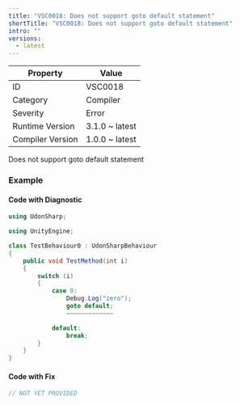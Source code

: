 ```yaml
---
title: "VSC0018: Does not support goto default statement"
shortTitle: "VSC0018: Does not support goto default statement"
intro: ""
versions:
  - latest
---
```


| Property         | Value          |
| ---------------- | -------------- |
| ID               | VSC0018        |
| Category         | Compiler       |
| Severity         | Error          |
| Runtime Version  | 3.1.0 ~ latest |
| Compiler Version | 1.0.0 ~ latest |

Does not support goto default statement

### Example

#### Code with Diagnostic

```csharp
using UdonSharp;

using UnityEngine;

class TestBehaviour0 : UdonSharpBehaviour
{
    public void TestMethod(int i)
    {
        switch (i)
        {
            case 0:
                Debug.Log("zero");
                goto default;
                ~~~~~~~~~~~~~

            default:
                break;
        }
    }
}
```

#### Code with Fix

```csharp
// NOT YET PROVIDED
```
